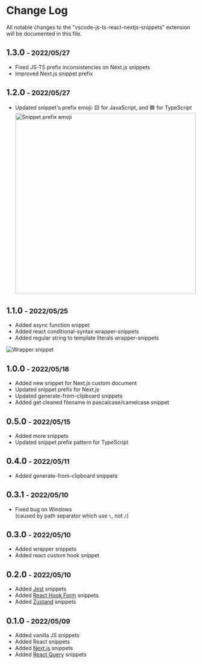 # Change Log

All notable changes to the "vscode-js-ts-react-nextjs-snippets" extension will be documented in this file.

## 1.3.0 <small>- 2022/05/27</small>

- Fixed JS-TS prefix inconsistencies on Next.js snippets
- Improved Next.js snippet prefix

## 1.2.0 <small>- 2022/05/27</small>

- Updated snippet's prefix emoji: 🟨 for JavaScript, and 🟦 for TypeScript  
  <img src="https://i.postimg.cc/pdVNSdxm/snippet-prefix-emoji.jpg" alt="Snippet prefix emoji" width="480px" />

## 1.1.0 <small>- 2022/05/25</small>

- Added async function snippet
- Added react conditional-syntax wrapper-snippets
- Added regular string to template literals wrapper-snippets

![Wrapper snippet](https://i.postimg.cc/0ybyJ47z/wrapper-snippet-2.gif)

## 1.0.0 <small>- 2022/05/18</small>

- Added new snippet for Next.js custom document
- Updated snippet prefix for Next.js
- Updated generate-from-clipboard snippets
- Added get cleaned filename in pascalcase/camelcase snippet

## 0.5.0 <small>- 2022/05/15</small>

- Added more snippets
- Updated snippet prefix pattern for TypeScript

## 0.4.0 <small>- 2022/05/11</small>

- Added generate-from-clipboard snippets

## 0.3.1 <small>- 2022/05/10</small>

- Fixed bug on Windows  
  (caused by path separator which use `\`, not `/`)

## 0.3.0 <small>- 2022/05/10</small>

- Added wrapper snippets
- Added react custom hook snippet

## 0.2.0 <small>- 2022/05/10</small>

- Added [Jest](https://jestjs.io/) snippets
- Added [React Hook Form](https://react-hook-form.com/) snippets
- Added [Zustand](https://www.npmjs.com/package/zustand) snippets

## 0.1.0 <small>- 2022/05/09</small>

- Added vanilla JS snippets
- Added React snippets
- Added [Next.js](https://nextjs.org/) snippets
- Added [React Query](https://react-query.tanstack.com/) snippets
